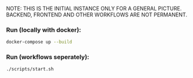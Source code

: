 NOTE: THIS IS THE INITIAL INSTANCE ONLY FOR A GENERAL PICTURE. BACKEND, FRONTEND AND OTHER WORKFLOWS ARE NOT PERMANENT.

### Run (locally with docker):
```bash
docker-compose up --build
```

### Run (workflows seperately):
```bash
./scripts/start.sh
```
